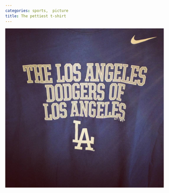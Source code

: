 ```yaml
---
categories: sports,  picture
title: The pettiest t-shirt
---
```


![ladodgers](https://raw.githubusercontent.com/muneer78/muneer78.github.io/master/images/ladodgers.jpeg)



